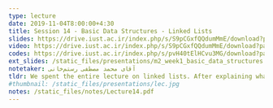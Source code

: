 ```yaml
---
type: lecture
date: 2019-11-04T8:00:00+4:30
title: Session 14 - Basic Data Structures - Linked Lists
slides: https://drive.iust.ac.ir/index.php/s/S9pCGxfQQdumMmE/download?path=%2FSlides&files=S14.pdf
video: https://drive.iust.ac.ir/index.php/s/S9pCGxfQQdumMmE/download?path=%2FVideos&files=S14.mp4
codes: https://drive.iust.ac.ir/index.php/s/pvH40tElHCvu3MG/download?path=%2FCode&files=S14.zip
ext_slides: /static_files/presentations/m2_week1_basic_data_structures.zip
notetaker: آقای محمد مصطفی رستم‌خانی
tldr: We spent the entire lecture on linked lists. After explaining what a linked list is, we demonstrated how it is implemented in C. Next, we demonstrated how it is implemented in C# while explaining the difference between value types and reference types. Finally, we explained how linked lists are used for memory management in the operating system.
#thumbnail: /static_files/presentations/lec.jpg
notes: /static_files/notes/Lecture14.pdf
---
```

